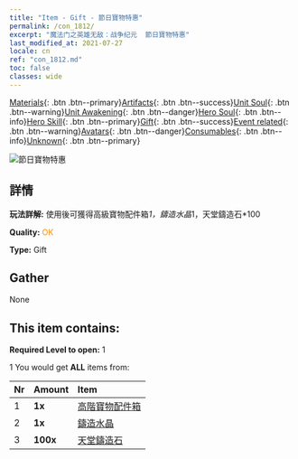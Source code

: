 ```yaml
---
title: "Item - Gift - 節日寶物特惠"
permalink: /con_1812/
excerpt: "魔法门之英雄无敌：战争纪元  節日寶物特惠"
last_modified_at: 2021-07-27
locale: cn
ref: "con_1812.md"
toc: false
classes: wide
---
```

 [Materials](/ItemsCN/){: .btn .btn--primary}[Artifacts](/ItemsCN/Artifacts/){: .btn .btn--success}[Unit Soul](/ItemsCN/UnitSoul/){: .btn .btn--warning}[Unit Awakening](/ItemsCN/UnitAwakening/){: .btn .btn--danger}[Hero Soul](/ItemsCN/HeroSoul/){: .btn .btn--info}[Hero Skill](/ItemsCN/HeroSkill/){: .btn .btn--primary}[Gift](/ItemsCN/Gift/){: .btn .btn--success}[Event related](/ItemsCN/Events/){: .btn .btn--warning}[Avatars](/ItemsCN/Avatars/){: .btn .btn--danger}[Consumables](/ItemsCN/Consumables/){: .btn .btn--info}[Unknown](/ItemsCN/Unknown/){: .btn .btn--primary}

 ![節日寶物特惠](/images/t/i_907102.png)

## 詳情
 **玩法詳解:** 使用後可獲得高級寶物配件箱*1，鑄造水晶*1，天堂鑄造石*100

 **Quality:** <span style="color: #FF8C00">OK</span>

 **Type:** Gift

## Gather

  None

## This item contains:

 **Required Level to open:** 1

 1 You would get **ALL** items  from:

  | Nr | Amount |     Item    |
  |:---|:-------|:------------|
  | 1 |  **1x** | [高階寶物配件箱](/cn/Items/con_1507/) |  | 
  | 2 |  **1x** | [鑄造水晶](/cn/Items/art_189/) |  | 
  | 3 |  **100x** | [天堂鑄造石](/cn/Items/art_188/) |  | 
